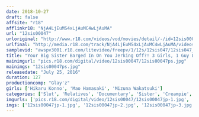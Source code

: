 ```yaml
---
date: 2018-10-27
draft: false
affsite: "r18"
afflinkr18: "NjA4LjEuMS4xLjAuMC4wLjAuMA"
url: "12sis00047"
urloriginal: "http://www.r18.com/videos/vod/movies/detail/-/id=12sis00047"
urlfinal: "http://media.r18.com/track/NjA4LjEuMS4xLjAuMC4wLjAuMA/videos/vod/movies/detail/-/id=12sis00047"
samplevid: "awspv3001.r18.com/litevideo/freepv/1/12s/12sis047/12sis047_dmb_w.mp4"
title: "Your Big Sister Barged In On You Jerking Off?! 3 Girls, 1 Guy Living Together - Of Course He Can't Help But Secretly Beat It!"
mainimgurl: "pics.r18.com/digital/video/12sis00047/12sis00047ps.jpg"
mainimgs: "12sis00047ps.jpg"
releasedate: "July 25, 2016"
duration: 127
productioncomp: "Glay'z"
girls: ['Hikaru Konno', 'Mao Hamasaki', 'Mizuna Wakatsuki']
categories: ['Slut', 'Relatives', 'Documentary', 'Sister', 'Creampie', 'Masturbation', 'Hi-Def']
imgurls: ['pics.r18.com/digital/video/12sis00047/12sis00047jp-1.jpg', 'pics.r18.com/digital/video/12sis00047/12sis00047jp-2.jpg', 'pics.r18.com/digital/video/12sis00047/12sis00047jp-3.jpg', 'pics.r18.com/digital/video/12sis00047/12sis00047jp-4.jpg', 'pics.r18.com/digital/video/12sis00047/12sis00047jp-5.jpg', 'pics.r18.com/digital/video/12sis00047/12sis00047jp-6.jpg', 'pics.r18.com/digital/video/12sis00047/12sis00047jp-7.jpg', 'pics.r18.com/digital/video/12sis00047/12sis00047jp-8.jpg', 'pics.r18.com/digital/video/12sis00047/12sis00047jp-9.jpg', 'pics.r18.com/digital/video/12sis00047/12sis00047jp-10.jpg', 'pics.r18.com/digital/video/12sis00047/12sis00047jp-11.jpg', 'pics.r18.com/digital/video/12sis00047/12sis00047jp-12.jpg', 'pics.r18.com/digital/video/12sis00047/12sis00047jp-13.jpg', 'pics.r18.com/digital/video/12sis00047/12sis00047jp-14.jpg', 'pics.r18.com/digital/video/12sis00047/12sis00047jp-15.jpg', 'pics.r18.com/digital/video/12sis00047/12sis00047jp-16.jpg', 'pics.r18.com/digital/video/12sis00047/12sis00047jp-17.jpg', 'pics.r18.com/digital/video/12sis00047/12sis00047jp-18.jpg', 'pics.r18.com/digital/video/12sis00047/12sis00047jp-19.jpg', 'pics.r18.com/digital/video/12sis00047/12sis00047jp-20.jpg']
imgs: ['12sis00047jp-1.jpg', '12sis00047jp-2.jpg', '12sis00047jp-3.jpg', '12sis00047jp-4.jpg', '12sis00047jp-5.jpg', '12sis00047jp-6.jpg', '12sis00047jp-7.jpg', '12sis00047jp-8.jpg', '12sis00047jp-9.jpg', '12sis00047jp-10.jpg', '12sis00047jp-11.jpg', '12sis00047jp-12.jpg', '12sis00047jp-13.jpg', '12sis00047jp-14.jpg', '12sis00047jp-15.jpg', '12sis00047jp-16.jpg', '12sis00047jp-17.jpg', '12sis00047jp-18.jpg', '12sis00047jp-19.jpg', '12sis00047jp-20.jpg']
---
```

